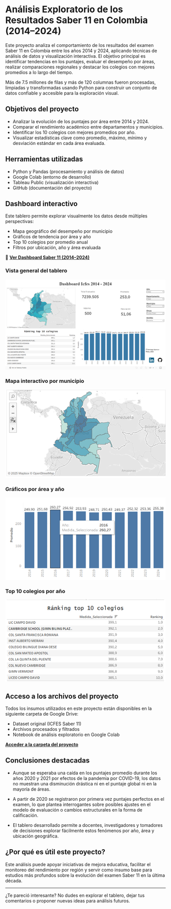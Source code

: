# Análisis Exploratorio de los Resultados Saber 11 en Colombia (2014–2024)

Este proyecto analiza el comportamiento de los resultados del examen Saber 11 en Colombia entre los años 2014 y 2024, aplicando técnicas de análisis de datos y visualización interactiva. El objetivo principal es identificar tendencias en los puntajes, evaluar el desempeño por áreas, realizar comparaciones regionales y destacar los colegios con mejores promedios a lo largo del tiempo.

Más de 7.5 millones de filas y más de 120 columnas fueron procesadas, limpiadas y transformadas usando Python para construir un conjunto de datos confiable y accesible para la exploración visual.

## Objetivos del proyecto

- Analizar la evolución de los puntajes por área entre 2014 y 2024.
- Comparar el rendimiento académico entre departamentos y municipios.
- Identificar los 10 colegios con mejores promedios por año.
- Visualizar estadísticas clave como promedio, máximo, mínimo y desviación estándar en cada área evaluada.

## Herramientas utilizadas

- Python y Pandas (procesamiento y análisis de datos)
- Google Colab (entorno de desarrollo)
- Tableau Public (visualización interactiva)
- GitHub (documentación del proyecto)

## Dashboard interactivo

Este tablero permite explorar visualmente los datos desde múltiples perspectivas:

- Mapa geográfico del desempeño por municipio  
- Gráficos de tendencia por área y año  
- Top 10 colegios por promedio anual  
- Filtros por ubicación, año y área evaluada

🔗 **[Ver Dashboard Saber 11 (2014–2024)](https://public.tableau.com/views/ICFES_17516865397720/DashboardICFES?:language=es-ES&:sid=&:display_count=n&:origin=viz_share_link)**

### Vista general del tablero

![Dashboard general](images/Dashboard-icfes.PNG)

### Mapa interactivo por municipio

![Mapa interactivo](images/mapa.PNG)

### Gráficos por área y año

![Gráficos por área](images/grafico.PNG)

### Top 10 colegios por año

![Top 10 colegios](images/top_10.PNG)

## Acceso a los archivos del proyecto

Todos los insumos utilizados en este proyecto están disponibles en la siguiente carpeta de Google Drive:

- Dataset original (ICFES Saber 11)
- Archivos procesados y filtrados
- Notebook de análisis exploratorio en Google Colab

 **[Acceder a la carpeta del proyecto](https://drive.google.com/drive/folders/1dUtMNtLml-qWlPmyPgIinsruDp8MdAoH?usp=sharing)**

## Conclusiones destacadas

- Aunque se esperaba una caída en los puntajes promedio durante los años 2020 y 2021 por efectos de la pandemia por COVID-19, los datos no muestran una disminución drástica ni en el puntaje global ni en la mayoría de áreas.

- A partir de 2020 se registraron por primera vez puntajes perfectos en el examen, lo que plantea interrogantes sobre posibles ajustes en el modelo de evaluación o cambios estructurales en la forma de calificación.

- El tablero desarrollado permite a docentes, investigadores y tomadores de decisiones explorar fácilmente estos fenómenos por año, área y ubicación geográfica.

## ¿Por qué es útil este proyecto?

Este análisis puede apoyar iniciativas de mejora educativa, facilitar el monitoreo del rendimiento por región y servir como insumo base para estudios más profundos sobre la evolución del examen Saber 11 en la última década.

---

¿Te pareció interesante? No dudes en explorar el tablero, dejar tus comentarios o proponer nuevas ideas para análisis futuros.
